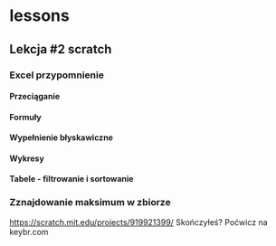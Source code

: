 # lessons

## Lekcja #2 scratch

### Excel przypomnienie
#### Przeciąganie
#### Formuły
#### Wypełnienie błyskawiczne
#### Wykresy
#### Tabele - filtrowanie i sortowanie

### Zznajdowanie maksimum w zbiorze
https://scratch.mit.edu/projects/919921399/
Skończyłeś? Poćwicz na keybr.com
